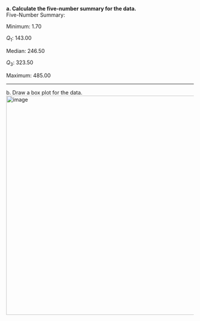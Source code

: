 **a. Calculate the five-number summary for the data.**  
Five-Number Summary:

Minimum: 1.70

$Q_1$: 143.00

Median: 246.50

$Q_3$: 323.50

Maximum: 485.00

---
b. Draw a box plot for the data.
<img width="787" height="590" alt="image" src="https://github.com/user-attachments/assets/6438299a-f25e-4fc5-a445-ae284b574d37" />
